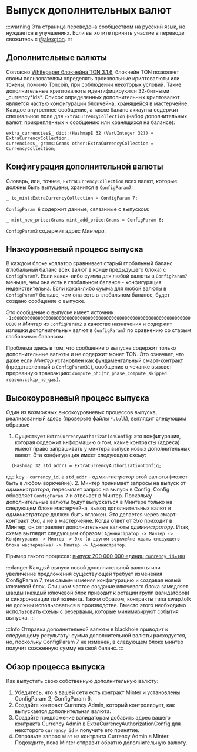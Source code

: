 # Выпуск дополнительных валют

:::warning
Эта страница переведена сообществом на русский язык, но нуждается в улучшениях. Если вы хотите принять участие в переводе свяжитесь с [@alexgton](https://t.me/alexgton).
:::

## Дополнительные валюты

Согласно [Whitepaper блокчейна TON 3.1.6](https://ton-blockchain.github.io/docs/tblkch.pdf#page=55), блокчейн TON позволяет своим пользователям определять произвольные криптовалюты или токены, помимо Toncoin, при соблюдении некоторых условий. Такие дополнительные криптовалюты идентифицируются 32-битными _currency\*ids\*. Список определенных дополнительных криптовалют является частью конфигурации блокчейна,
хранящейся в мастерчейне. Каждое внутреннее сообщение, а также баланс аккаунта содержит специальное поле для `ExtraCurrencyCollection` (набор дополнительных валют, прикрепленных к сообщению или хранящихся на балансе):

```tlb
extra_currencies$_ dict:(HashmapE 32 (VarUInteger 32)) = ExtraCurrencyCollection;
currencies$_ grams:Grams other:ExtraCurrencyCollection = CurrencyCollection;
```

## Конфигурация дополнительной валюты

Словарь, или, точнее, `ExtraCurrencyCollection` всех валют, которые должны быть выпущены, хранится в `ConfigParam7`:

```tlb
_ to_mint:ExtraCurrencyCollection = ConfigParam 7;
```

`ConfigParam 6` содержит данные, связанные с выпуском:

```tlb
_ mint_new_price:Grams mint_add_price:Grams = ConfigParam 6;
```

`ConfigParam2` содержит адрес *Минтера*.

## Низкоуровневый процесс выпуска

В каждом блоке коллатор сравнивает старый глобальный баланс (глобальный баланс всех валют в конце предыдущего блока) с `ConfigParam7`. Если какая-либо сумма для любой валюты в `ConfigParam7` меньше, чем она есть в глобальном балансе - конфигурация недействительна. Если какая-либо сумма для любой валюты в `ConfigParam7` больше, чем она есть в глобальном балансе, будет создано сообщение о выпуске.

Это сообщение о выпуске имеет источник `-1:00000000000000000000000000000000000000000000000000000000000000000000000` и ​​_Минтер_ из `ConfigParam2` в качестве назначения и содержит излишки дополнительных валют в `ConfigParam7` по сравнению со старым глобальным балансом.

Проблема здесь в том, что сообщение о выпуске содержит только дополнительные валюты и не содержит монет TON. Это означает, что даже если *Минтер* установлен как фундаментальный смарт-контракт (представленный в `ConfigParam31`), сообщение о чеканке вызовет прерванную транзакцию: `compute_ph:(tr_phase_compute_skipped reason:cskip_no_gas)`.

## Высокоуровневый процесс выпуска

Один из возможных высокоуровневых процессов выпуска, реализованный [здесь](https://github.com/ton-blockchain/governance-contract/tree/50ed2ecacc9e3cff4c77cbcc69aa07b39f5c46a2) (проверьте файлы `*.tolk`), выглядит следующим образом:

1. Существует `ExtraCurrencyAuthorizationConfig`: это конфигурация, которая содержит информацию о том, какие контракты (адреса) имеют право запрашивать у минтера выпуск новых дополнительных валют. Эта конфигурация имеет следующую схему:

```tlb
_ (Hashmap 32 std_addr) = ExtraCurrencyAuthorizationConfig;
```

где key - `currency_id`, а `std_addr` - *админгистратор* этой валюты (может быть в любом воркчейне).
2. Минтер принимает запросы на выпуск от *администратора*, пересылает запрос на выпуск в Config, Config обновляет `ConfigParam 7` и отвечает в Минтер. Поскольку дополнительные валюты будут выпускаться в Минтере только на следующем блоке мастерчейна, вывод дополнительных валют в *администраторе* должен быть отложен. Это делается через смарт-контракт *Эхо*, а не в мастерчейне. Когда ответ от *Эхо* приходит в Минтер, он отправляет дополнительные валюты *администратору*. Итак, схема выглядит следующим образом: `Администратор -> Минтер -> Конфигурация -> Минтер -> Эхо (в другом воркчейне ждать следующего блока мастерчейна) -> Минтер -> Администратор`.

Пример такого процесса: [выпуск 200 000 000 единиц `currency_id=100`](https://testnet.tonviewer.com/transaction/20fe328c04b4896acecb6e96aaebfe6fef90dcc1441e27049302f29770904ef0)

:::danger
Каждый выпуск новой дополнительной валюты или увеличение предложения существующей требует изменения ConfigParam 7, тем самым изменяя конфигурацию и создавая новый ключевой блок. Слишком частое создание ключевого блока замедляет шарды (каждый ключевой блок приводит к ротации групп валидаторов) и синхронизации лайтклиента. Таким образом, контракты типа swap.tolk не должны использоваться в производстве. Вместо этого необходимо использовать схемы с резервами, которые минимизируют события выпуска.
:::

:::Info
Отправка дополнительной валюты в blackhole приводит к следующему результату: сумма дополнительной валюты расходуется, но, поскольку ConfigParam 7 не изменен, в следующем блоке минтер получит сожженную сумму на свой баланс.
:::

## Обзор процесса выпуска

Как выпустить свою собственную дополнительную валюту:

1. Убедитесь, что в вашей сети есть контракт Minter и установлены ConfigParam 2, ConfigParam 6.
2. Создайте контракт Currency Admin, который контролирует, как выпускается дополнительная валюта.
3. Создайте предложение валидаторам добавить адрес вашего контракта Currency Admin в ExtraCurrencyAuthorizationConfig для некоторого `currency_id` и получите его принятие.
4. Отправьте запрос `mint` из контракта Currency Admin в Minter. Подождите, пока Minter отправит обратно дополнительную валюту.




